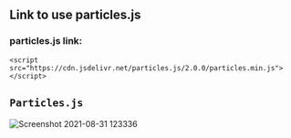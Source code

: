 ## Link to use particles.js
### particles.js link:
```
<script src="https://cdn.jsdelivr.net/particles.js/2.0.0/particles.min.js"></script>
```
## ```Particles.js```
![Screenshot 2021-08-31 123336](https://user-images.githubusercontent.com/88188721/131453891-f26e4189-a419-4250-9761-5cbf8e10116e.png)
